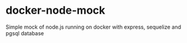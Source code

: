 # docker-node-mock
Simple mock of node.js running on docker with express, sequelize and pgsql database
